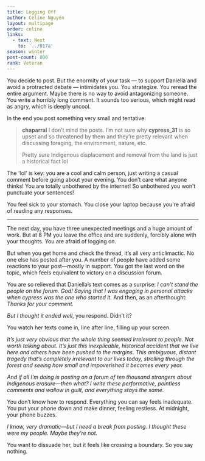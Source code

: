```yaml
---
title: Logging Off
author: Celine Nguyen
layout: multipage
order: celine
links:
  - text: Next
    to: '../017a'
season: winter
post-count: 800
rank: Veteran
---
```


You decide to post. But the enormity of your task — to support Daniella and avoid a protracted debate — intimidates you. You strategize. You reread the entire argument. Maybe there is no way to avoid antagonizing someone. You write a horribly long comment. It sounds too serious, which might read as angry, which is deeply uncool.

In the end you post something very small and tentative:

> **chaparral** I don’t mind the posts. I’m not sure why **cypress_31** is so upset and so threatened by them and they’re pretty relevant when discussing foraging, the environment, nature, etc.  
>
> Pretty sure Indigenous displacement and removal from the land is just a historical fact lol

The 'lol' is key: you are a cool and calm person, just writing a casual comment before going about your evening. You don’t care what anyone thinks! You are totally unbothered by the internet! So unbothered you won’t punctuate your sentences!

You feel sick to your stomach. You close your laptop because you're afraid of reading any responses.

---

The next day, you have three unexpected meetings and a huge amount of work. But at 8 PM you leave the office and are suddenly, forcibly alone with your thoughts. You are afraid of logging on.

But when you get home and check the thread, it’s all very anticlimactic. No one else has posted after you. A number of people have added some reactions to your post—mostly in support. You got the last word on the topic, which feels equivalent to victory on a discussion forum.

You are so relieved that Daniella’s text comes as a surprise: *I can’t stand the people on the forum. God! Saying that I was engaging in personal attacks when cypress was the one who started it.* And then, as an afterthought: *Thanks for your comment.*

*But I thought it ended well*, you respond. Didn’t it?

You watch her texts come in, line after line, filling up your screen.

*It’s just very obvious that the whole thing seemed irrelevant to people. Not worth talking about. It’s just this inexplicable, historical accident that we live here and others have been pushed to the margins. This ambiguous, distant tragedy that’s completely irrelevant to our lives today, strolling through the forest and seeing how small and impoverished it becomes every year.*

*And if all I’m doing is posting on a forum of ten thousand strangers about Indigenous erasure—then what? I write these performative, pointless comments and wallow in guilt, and everything stays the same.*

You don’t know how to respond. Everything you can say feels inadequate. You put your phone down and make dinner, feeling restless. At midnight, your phone buzzes.

*I know, very dramatic—but I need a break from posting. I thought these were my people. Maybe they’re not.*

You want to dissuade her, but it feels like crossing a boundary. So you say nothing.
